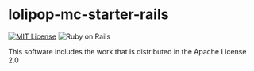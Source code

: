 # lolipop-mc-starter-rails
[![MIT License](http://img.shields.io/badge/license-MIT-blue.svg?style=flat)](LICENSE)
![Ruby on Rails](https://img.shields.io/badge/Ruby_on_Rails-v.6.1.1-red?style=flat)

This software includes the work that is distributed in the Apache License 2.0
